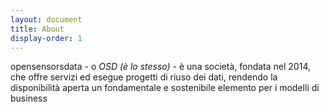 ```yaml
---
layout: document
title: About
display-order: 1
---
```


<span class="about">opensensorsdata - o <i>OSD (è lo stesso)</i> - è una società, fondata nel 2014, che offre servizi ed esegue progetti di riuso dei dati, rendendo la disponibilità aperta un fondamentale e sostenibile elemento per i modelli di business</span>

